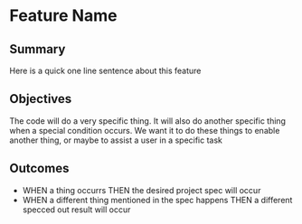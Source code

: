 # Feature Name

## Summary
Here is a quick one line sentence about this feature

## Objectives
The code will do a very specific thing.  It will also do another specific thing when a special condition occurs. We want it to  do these things to enable another thing, or maybe to assist a user in a specific task

## Outcomes
* WHEN a thing occurrs THEN the desired project spec will occur
* WHEN a different thing mentioned in the spec happens THEN a different specced out result will occur

